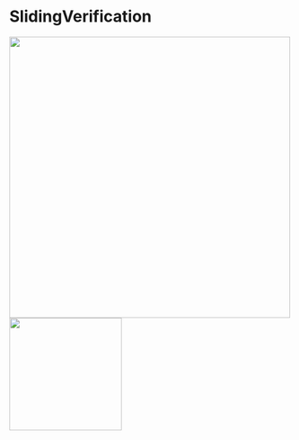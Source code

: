 SlidingVerification
=

<img src="https://github.com/enChenging/SlidingVerification/blob/master/screenshot/screen.jpg" width="500">
<img src="https://github.com/enChenging/SlidingVerification/tree/master/screenshot/screen2.jpg" width="200">